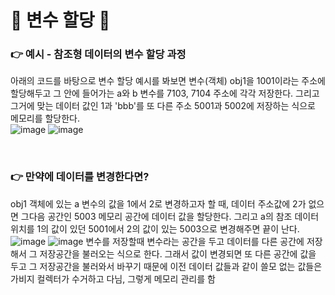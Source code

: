 # 🎃 변수 할당 🎃
### 👉 예시 - 참조형 데이터의 변수 할당 과정
아래의 코드를 바탕으로 변수 할당 예시를 봐보면 변수(객체) obj1을 1001이라는 주소에 할당해두고 그 안에 들어가는 a와 b 변수를 7103, 7104 주소에 각각 저장한다. 그리고 그거에 맞는 데이터 값인 1과 'bbb'를 또 다른 주소 5001과 5002에 저장하는 식으로 메모리를 할당한다. <br/>
![image](https://github.com/limhyerin/StudyNote/assets/70150896/222e33ca-f74e-403e-9b94-522658220ad0)
![image](https://github.com/limhyerin/StudyNote/assets/70150896/b34067c5-a40c-4182-aa21-5fac2cc9151a)

 <br/>

### 👉 만약에 데이터를 변경한다면?
obj1 객체에 있는 a 변수의 값을 1에서 2로 변경하고자 할 때, 데이터 주소값에 2가 없으면 그다음 공간인 5003 메모리 공간에 데이터 값을 할당한다. 그리고 a의 참조 데이터 위치를 1의 값이 있던 5001에서 2의 값이 있는 5003으로 변경해주면 끝이 난다. <br/>
![image](https://github.com/limhyerin/StudyNote/assets/70150896/a11c06dc-4ac6-4333-af27-2c1be7dd031d)
![image](https://github.com/limhyerin/StudyNote/assets/70150896/30408483-6ba9-4350-839f-14d76927bd5b)
변수를 저장할때 변수라는 공간을 두고 데이터를 다른 공간에 저장해서 그 저장공간을 불러오는 식으로 한다. 그래서 값이 변경되면 또 다른 공간에 값을 두고 그 저장공간을 불러와서 바꾸기 때문에 이전 데이터 값들과 같이 쓸모 없는 값들은 가비지 컬렉터가 수거하고 다님, 그렇게 메모리 관리를 함

